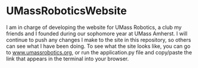 # UMassRoboticsWebsite
I am in charge of developing the website for UMass Robotics, a club my friends and I founded during our sophomore year at UMass Amherst. I will continue to push any changes I make to the site in this repository, so others can see what I have been doing. To see what the site looks like, you can go to www.umassrobotics.org, or run the application.py file and copy/paste the link that appears in the terminal into your browser.
